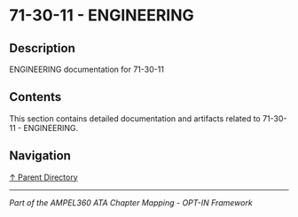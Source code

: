 # 71-30-11 - ENGINEERING

## Description

ENGINEERING documentation for 71-30-11

## Contents

This section contains detailed documentation and artifacts related to 71-30-11 - ENGINEERING.

## Navigation

[↑ Parent Directory](../README.md)

---

*Part of the AMPEL360 ATA Chapter Mapping - OPT-IN Framework*

